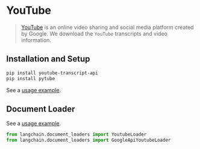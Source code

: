 # YouTube

>[YouTube](https://www.youtube.com/) is an online video sharing and social media platform created by Google.
> We download the `YouTube` transcripts and video information.

## Installation and Setup

```bash
pip install youtube-transcript-api
pip install pytube
```
See a [usage example](../modules/indexes/document_loaders/examples/youtube_transcript.ipynb).


## Document Loader

See a [usage example](../modules/indexes/document_loaders/examples/youtube_transcript.ipynb).

```python
from langchain.document_loaders import YoutubeLoader
from langchain.document_loaders import GoogleApiYoutubeLoader
```
